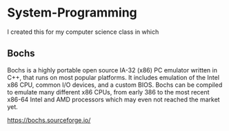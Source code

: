 # System-Programming

I created this for my computer science class in which 

## Bochs

Bochs is a highly portable open source IA-32 (x86) PC emulator written in C++, that runs on most popular platforms. It includes emulation of the Intel x86 CPU, common I/O devices, and a custom BIOS. Bochs can be compiled to emulate many different x86 CPUs, from early 386 to the most recent x86-64 Intel and AMD processors which may even not reached the market yet.

https://bochs.sourceforge.io/
